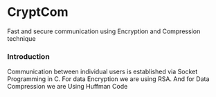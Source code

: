 # CryptCom
Fast and secure communication using Encryption and Compression technique 

### Introduction
Communication between individual users is established via Socket Programming in C.
For data Encryption we are using RSA. And for Data Compression we are Using Huffman Code
